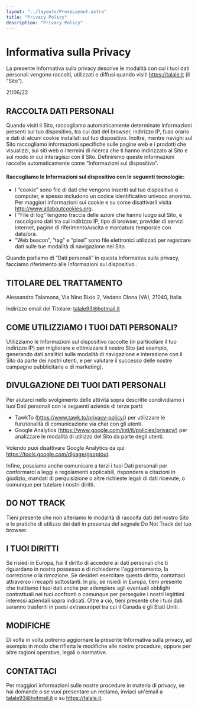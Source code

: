 ```yaml
---
layout: "../layouts/ProseLayout.astro"
title: "Privacy Policy"
description: "Privacy Policy"
---
```

Informativa sulla Privacy
=========================

La presente Informativa sulla privacy descrive le modalità con cui i tuoi dati personali vengono raccolti, utilizzati e diffusi quando visiti https://talale.it (il “Sito”).

21/06/22

RACCOLTA DATI PERSONALI
-----------------------

Quando visiti il Sito, raccogliamo automaticamente determinate informazioni presenti sul tuo dispositivo, tra cui dati del browser, indirizzo IP, fuso orario e dati di alcuni cookie installati sul tuo dispositivo. Inoltre, mentre navighi sul Sito raccogliamo informazioni specifiche sulle pagine web e i prodotti che visualizzi, sui siti web o i termini di ricerca che ti hanno indirizzato al Sito e sul modo in cui interagisci con il Sito. Definiremo queste informazioni raccolte automaticamente come “Informazioni sul dispositivo”.

#### Raccogliamo le Informazioni sul dispositivo con le seguenti tecnologie:

*   I “cookie” sono file di dati che vengono inseriti sul tuo dispositivo o computer, e spesso includono un codice identificativo univoco anonimo. Per maggiori informazioni sui cookie e su come disattivarli visita http://www.allaboutcookies.org.
*   I “File di log” tengono traccia delle azioni che hanno luogo sul Sito, e raccolgono dati tra cui indirizzo IP, tipo di browser, provider di servizi internet, pagine di riferimento/uscita e marcatura temporale con data/ora.
*   “Web beacon”, “tag” e “pixel” sono file elettronici utilizzati per registrare dati sulle tue modalità di navigazione nel Sito.

Quando parliamo di “Dati personali” in questa Informativa sulla privacy, facciamo riferimento alle Informazioni sul dispositivo .

TITOLARE DEL TRATTAMENTO
------------------------

Alessandro Talamona, Via Nino Bixio 2, Vedano Olona (VA), 21040, Italia

Indirizzo email del Titolare: talale93@hotmail.it

COME UTILIZZIAMO I TUOI DATI PERSONALI?
---------------------------------------

Utilizziamo le Informazioni sul dispositivo raccolte (in particolare il tuo indirizzo IP) per migliorare e ottimizzare il nostro Sito (ad esempio, generando dati analitici sulle modalità di navigazione e interazione con il Sito da parte dei nostri utenti, e per valutare il successo delle nostre campagne pubblicitarie e di marketing).

DIVULGAZIONE DEI TUOI DATI PERSONALI
------------------------------------

Per aiutarci nello svolgimento delle attività sopra descritte condividiamo i tuoi Dati personali con le seguenti aziende di terze parti:

*   TawkTo (https://www.tawk.to/privacy-policy/) per utilizzare le funzionalità di comunicazione via chat con gli utenti.
*   Google Analytics (https://www.google.com/intl/it/policies/privacy/) per analizzare le modalità di utilizzo del Sito da parte degli utenti.

Volendo puoi disattivare Google Analytics da qui: https://tools.google.com/dlpage/gaoptout.

Infine, possiamo anche comunicare a terzi i tuoi Dati personali per conformarci a leggi e regolamenti applicabili, rispondere a citazioni in giudizio, mandati di perquisizione o altre richieste legali di dati ricevute, o comunque per tutelare i nostri diritti.

DO NOT TRACK
------------

Tieni presente che non alteriamo le modalità di raccolta dati del nostro Sito e le pratiche di utilizzo dei dati in presenza del segnale Do Not Track del tuo browser.

I TUOI DIRITTI
--------------

Se risiedi in Europa, hai il diritto di accedere ai dati personali che ti riguardano in nostro possesso e di richiederne l'aggiornamento, la correzione o la rimozione. Se desideri esercitare questo diritto, contattaci attraverso i recapiti sottostanti. In più, se risiedi in Europa, tieni presente che trattiamo i tuoi dati anche per adempiere agli eventuali obblighi contrattuali nei tuoi confronti o comunque per perseguire i nostri legittimi interessi aziendali sopra indicati. Oltre a ciò, tieni presente che i tuoi dati saranno trasferiti in paesi extraeuropei tra cui il Canada e gli Stati Uniti.

MODIFICHE
---------

Di volta in volta potremo aggiornare la presente Informativa sulla privacy, ad esempio in modo che rifletta le modifiche alle nostre procedure, oppure per altre ragioni operative, legali o normative.

CONTATTACI
----------

Per maggiori informazioni sulle nostre procedure in materia di privacy, se hai domande o se vuoi presentare un reclamo, inviaci un'email a talale93@hotmail.it o su https://talale.it.